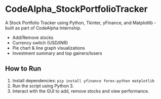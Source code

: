 # CodeAlpha_StockPortfolioTracker
A Stock Portfolio Tracker using Python, Tkinter, yFinance, and Matplotlib - built as part of CodeAlpha Internship.

- Add/Remove stocks
- Currency switch (USD/INR)
- Pie chart & line graph visualizations
- Investment summary and top gainers/losers

## How to Run
1. Install dependencies: `pip install yfinance forex-python matplotlib`
2. Run the script using Python 3.
3. Interact with the GUI to add, remove stocks and view performance.
